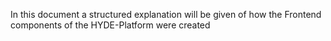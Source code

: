 In this document a structured explanation will be given of how the Frontend components of the HYDE-Platform were created


